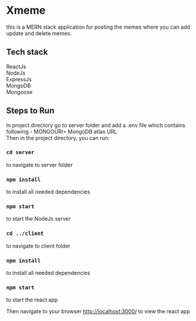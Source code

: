 # Xmeme
this is a MERN stack application for posting the memes where you can add update and delete memes.

## Tech stack 
ReactJs<br/>
NodeJs<br/>
ExpressJs<br/>
MongoDB <br/>
Mongoose


## Steps to Run 

In project directory go to server folder and add a .env file which contains following - 
MONGOURI= MongoDB atlas URL
<br/>
Then in the project directory, you can run:

### `cd server`
to navigate to server folder

### `npm install`
to install all needed dependencies

### `npm start`
to start the NodeJs server

### `cd ../client`
to navigate to client folder

### `npm install`
to install all needed dependencies

### `npm start`
to start the react app

Then navigate to your browser <a href="http://localhost:3000/">http://localhost:3000/</a> to view the react app
<br/>

